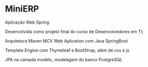 # MiniERP
Aplicação Web Spring

Desenvolvida como projeto final do curso de Desenvolvedores em TI;

Arquitetura Maven MCV
Web Aplication com Java SpringBoot

Template Engine com Thymeleaf e BootStrap, além de css e js

JPA na camada modelo, modelagem do banco
PostgreSQL
